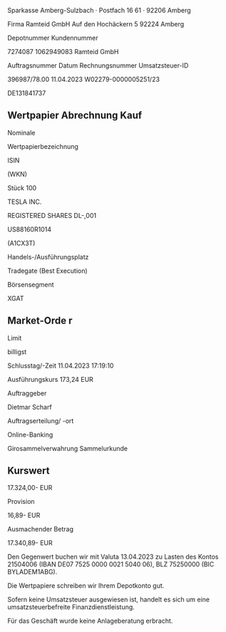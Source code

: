 <!-- image -->

Sparkasse Amberg-Sulzbach · Postfach 16 61 · 92206 Amberg

Firma Ramteid GmbH Auf den Hochäckern 5 92224 Amberg

Depotnummer Kundennummer

7274087 1062949083 Ramteid GmbH

Auftragsnummer Datum Rechnungsnummer Umsatzsteuer-ID

396987/78.00 11.04.2023 W02279-0000005251/23

DE131841737

## Wertpapier Abrechnung Kauf

Nominale

Wertpapierbezeichnung

ISIN

(WKN)

Stück 100

TESLA INC.

REGISTERED SHARES DL-,001

US88160R1014

(A1CX3T)

Handels-/Ausführungsplatz

Tradegate (Best Execution)

Börsensegment

XGAT

## Market-Orde r

Limit

billigst

Schlusstag/-Zeit 11.04.2023 17:19:10

Ausführungskurs 173,24 EUR

Auftraggeber

Dietmar Scharf

Auftragserteilung/ -ort

Online-Banking

Girosammelverwahrung Sammelurkunde

## Kurswert

17.324,00- EUR

Provision

16,89- EUR

Ausmachender Betrag

17.340,89- EUR

Den Gegenwert buchen wir mit Valuta 13.04.2023 zu Lasten des Kontos 21504006 (IBAN DE07 7525 0000 0021 5040 06), BLZ 75250000 (BIC BYLADEM1ABG).

Die Wertpapiere schreiben wir Ihrem Depotkonto gut.

Sofern keine Umsatzsteuer ausgewiesen ist, handelt es sich um eine umsatzsteuerbefreite Finanzdienstleistung.

Für das Geschäft wurde keine Anlageberatung erbracht.
